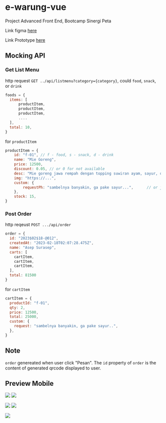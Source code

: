# e-warung-vue
Project Advanced Front End, Bootcamp Sinergi Peta

Link figma [here](https://www.figma.com/file/PjW1KRml7MBXvKonq9PTG4/E-Warung?node-id=0%3A1&t=OMrWrjlXUMOLSXlG-1)   

Link Prototype [here](https://www.figma.com/proto/PjW1KRml7MBXvKonq9PTG4/E-Warung?page-id=0%3A1&node-id=1%3A2&viewport=784%2C382%2C0.52&scaling=scale-down&starting-point-node-id=1%3A2&show-proto-sidebar=1)


## Mocking API

### Get List Menu

http request `GET ../api/listmenu?category={category}`, could `food`, `snack`, or `drink`

```js
foods = { 
  items: [
      productItem,
      productItem,
      productItem,
      ....
  ],
  total: 10,
}
```

for `productItem`

```js
productItem = {
    id: "f-01", // f - food, s - snack, d - drink
    name: "Mie Goreng",
    price: 12500,
    discount: 0.05, // or 0 for not available
    desc: "Mie goreng jawa rempah dengan topping suwiran ayam, sayur, dan kondimen lengkap",
    img: "https://...",
    custom: {
        requestPh: "sambelnya banyakin, ga pake sayur...",      // or just ""
    },
    stock: 15,
}
```

### Post Order

http reqeust `POST .../api/order`

```js
order = {
  id: "2023$02$18-@012",
  createdAt: "2023-02-18T02:07:28.475Z",
  name: "Asep Surasep",
  carts: [
    cartItem,
    cartItem,
    cartItem,
  ],
  total: 81500
}
```

for `cartItem`

```js
cartItem = {
  productId: "f-01",
  qty: 2,
  price: 12500,
  total: 25000,
  custom: {
    request: "sambelnya banyakin, ga pake sayur..",
  },
}
```

## Note

`order` genereated when user click "Pesan". The `id` property of `order` is the content of generated qrcode displayed to user.


## Preview Mobile 


![](./preview/preview-1.png)
![](./preview/preview-2.png)  


![](./preview/preview-3.png)
![](./preview/preview-4.png)  


![](./preview/preview-5.png)
